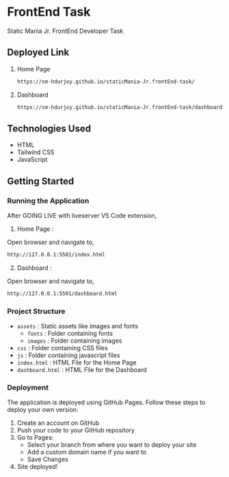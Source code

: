 # FrontEnd Task

Static Mania Jr. FrontEnd Developer Task

## Deployed Link

1. Home Page

   ```bash
   https://sm-hdurjoy.github.io/staticMania-Jr.frontEnd-task/

   ```

2. Dashboard

   ```bash
   https://sm-hdurjoy.github.io/staticMania-Jr.frontEnd-task/dashboard.html

   ```

## Technologies Used

- HTML
- Tailwind CSS
- JavaScript

## Getting Started

### Running the Application

After GOING LIVE with liveserver VS Code extension,

1. Home Page :

Open browser and navigate to,

   ```bash
   http://127.0.0.1:5501/index.html

   ```

2. Dashboard :

Open browser and navigate to,

   ```bash
   http://127.0.0.1:5501/dashboard.html

   ```

### Project Structure

- `assets` : Static assets like images and fonts
  - `fonts` : Folder containing fonts
  - `images` : Folder containing images
- `css` : Folder containing CSS files
- `js` : Folder containing javascript files
- `index.html` : HTML File for the Home Page
- `dashboard.html` : HTML File for the Dashboard

### Deployment

The application is deployed using GitHub Pages. Follow these steps to deploy your own version:

1. Create an account on GitHub
2. Push your code to your GitHub repository
3. Go to Pages:
   - Select your branch from where you want to deploy your site
   - Add a custom domain name if you want to
   - Save Changes
4. Site deployed!
